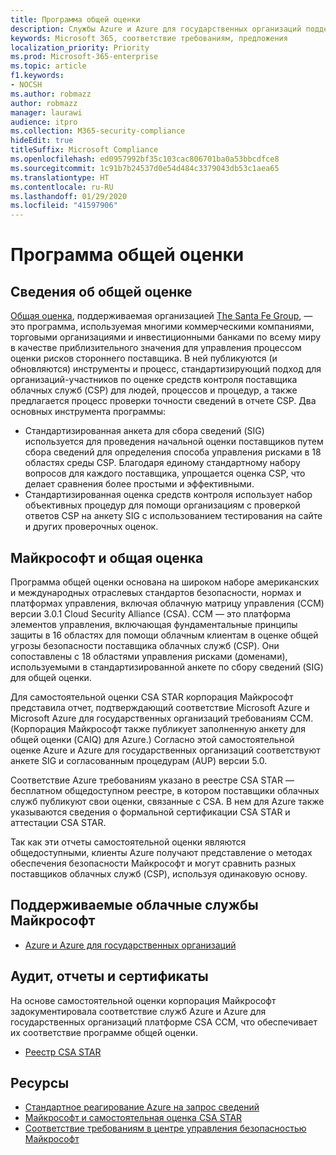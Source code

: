 ```yaml
---
title: Программа общей оценки
description: Службы Azure и Azure для государственных организаций поддерживают средства оценки риска программы общей оценки, основанной на самостоятельной оценке CSA STAR.
keywords: Microsoft 365, соответствие требованиям, предложения
localization_priority: Priority
ms.prod: Microsoft-365-enterprise
ms.topic: article
f1.keywords:
- NOCSH
ms.author: robmazz
author: robmazz
manager: laurawi
audience: itpro
ms.collection: M365-security-compliance
hideEdit: true
titleSuffix: Microsoft Compliance
ms.openlocfilehash: ed0957992bf35c103cac806701ba0a53bbcdfce8
ms.sourcegitcommit: 1c91b7b24537d0e54d484c3379043db53c1aea65
ms.translationtype: HT
ms.contentlocale: ru-RU
ms.lasthandoff: 01/29/2020
ms.locfileid: "41597906"
---
```

# <a name="shared-assessments-program"></a>Программа общей оценки

## <a name="about-shared-assessments"></a>Сведения об общей оценке

[Общая оценка](https://sharedassessments.org/), поддерживаемая организацией [The Santa Fe Group](https://www.santa-fe-group.com/), — это программа, используемая многими коммерческими компаниями, торговыми организациями и инвестиционными банками по всему миру в качестве приблизительного значения для управления процессом оценки рисков стороннего поставщика. В ней публикуются (и обновляются) инструменты и процесс, стандартизирующий подход для организаций-участников по оценке средств контроля поставщика облачных служб (CSP) для людей, процессов и процедур, а также предлагается процесс проверки точности сведений в отчете CSP. Два основных инструмента программы:

- Стандартизированная анкета для сбора сведений (SIG) используется для проведения начальной оценки поставщиков путем сбора сведений для определения способа управления рисками в 18 областях среды CSP. Благодаря единому стандартному набору вопросов для каждого поставщика, упрощается оценка CSP, что делает сравнения более простыми и эффективными.
- Стандартизированная оценка средств контроля использует набор объективных процедур для помощи организациям с проверкой ответов CSP на анкету SIG с использованием тестирования на сайте и других проверочных оценок.

## <a name="microsoft-and-shared-assessments"></a>Майкрософт и общая оценка

Программа общей оценки основана на широком наборе американских и международных отраслевых стандартов безопасности, нормах и платформах управления, включая облачную матрицу управления (CCM) версии 3.0.1 Cloud Security Alliance (CSA). CCM — это платформа элементов управления, включающая фундаментальные принципы защиты в 16 областях для помощи облачным клиентам в оценке общей угрозы безопасности поставщика облачных служб (CSP). Они сопоставлены с 18 областями управления рисками (доменами), используемыми в стандартизированной анкете по сбору сведений (SIG) для общей оценки.

Для самостоятельной оценки CSA STAR корпорация Майкрософт представила отчет, подтверждающий соответствие Microsoft Azure и Microsoft Azure для государственных организаций требованиям CCM. (Корпорация Майкрософт также публикует заполненную анкету для общей оценки (CAIQ) для Azure.) Согласно этой самостоятельной оценке Azure и Azure для государственных организаций соответствуют анкете SIG и согласованным процедурам (AUP) версии 5.0.

Соответствие Azure требованиям указано в реестре CSA STAR — бесплатном общедоступном реестре, в котором поставщики облачных служб публикуют свои оценки, связанные с CSA. В нем для Azure также указываются сведения о формальной сертификации CSA STAR и аттестации CSA STAR.

Так как эти отчеты самостоятельной оценки являются общедоступными, клиенты Azure получают представление о методах обеспечения безопасности Майкрософт и могут сравнить разных поставщиков облачных служб (CSP), используя одинаковую основу.

## <a name="microsoft-in-scope-cloud-services"></a>Поддерживаемые облачные службы Майкрософт

- [Azure и Azure для государственных организаций](https://aka.ms/AzureCompliance)

## <a name="audits-reports-and-certificates"></a>Аудит, отчеты и сертификаты

На основе самостоятельной оценки корпорация Майкрософт задокументировала соответствие служб Azure и Azure для государственных организаций платформе CSA CCM, что обеспечивает их соответствие программе общей оценки.

- [Реестр CSA STAR](https://aka.ms/Azure_STAR)

## <a name="resources"></a>Ресурсы

- [Стандартное реагирование Azure на запрос сведений](https://gallery.technet.microsoft.com/Azure-Standard-Response-to-5de19cb6)
- [Майкрософт и самостоятельная оценка CSA STAR](offering-csa-star-self-assessment.md)
- [Соответствие требованиям в центре управления безопасностью Майкрософт](https://www.microsoft.com/trust-center/compliance/compliance-overview)
